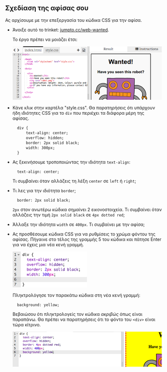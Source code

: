 ## Σχεδίαση της αφίσας σου

Ας αρχίσουμε με την επεξεργασία του κώδικα CSS για την αφίσα.

+ Άνοιξε αυτό το trinket: <a target="_blank" href="http://jumpto.cc/web-wanted">jumpto.cc/web-wanted</a>.
    
    Το έργο πρέπει να μοιάζει έτσι:
    
    ![screenshot](images/wanted-starter.png)

+ Κάνε κλικ στην καρτέλα "style.css". Θα παρατηρήσεις ότι υπάρχουν ήδη ιδιότητες CSS για το `div` που περιέχει τα διάφορα μέρη της αφίσας.
    
        div {
            text-align: center;
            overflow: hidden;
            border: 2px solid black;
            width: 300px;
        }   
        

+ Ας ξεκινήσουμε τροποποιώντας την ιδιότητα `text-align`:
    
        text-align: center;
        
    
    Τι συμβαίνει όταν αλλάζεις τη λέξη `center` σε `left` ή `right`;

+ Τι λες για την ιδιότητα `border`;
    
        border: 2px solid black;
        
    
    `2px` στον ανωτέρω κώδικα σημαίνει 2 εικονοστοιχεία. Τι συμβαίνει όταν αλλάζεις την τιμή `2px solid black` σε `4px dotted red`;

+ Άλλαξε την ιδιότητα `width` σε `400px`. Τι συμβαίνει με την αφίσα;

+ Ας προσθέσουμε κώδικα CSS για να ρυθμίσεις το χρώμα φόντου της αφίσας. Πήγαινε στο τέλος της γραμμής 5 του κώδικα και πάτησε Enter για να έχεις μια νέα κενή γραμμή.
    
    ![screenshot](images/wanted-newline.png)
    
    Πληκτρολόγησε τον παρακάτω κώδικα στη νέα κενή γραμμή:
    
        background: yellow;
        
    
    Βεβαιώσου ότι πληκτρολογείς τον κώδικα *ακριβώς* όπως είναι παραπάνω. Θα πρέπει να παρατηρήσεις ότι το φόντο του `<div>` είναι τώρα κίτρινο.
    
    ![screenshot](images/wanted-background.png)